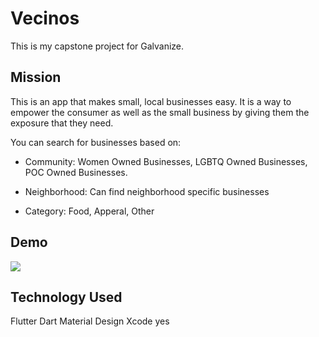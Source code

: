 # Vecinos

This is my capstone project for Galvanize.

## Mission

This is an app that makes small, local businesses easy. It is a way to empower the consumer as well as the small business by giving them the exposure that they need.

You can search for businesses based on:

- Community: Women Owned Businesses, LGBTQ Owned Businesses, POC Owned Businesses. 

- Neighborhood: Can find neighborhood specific businesses 

- Category: Food, Apperal, Other 

## Demo

![](capstone1.gif)



## Technology Used

Flutter 
Dart 
Material Design 
Xcode
yes
